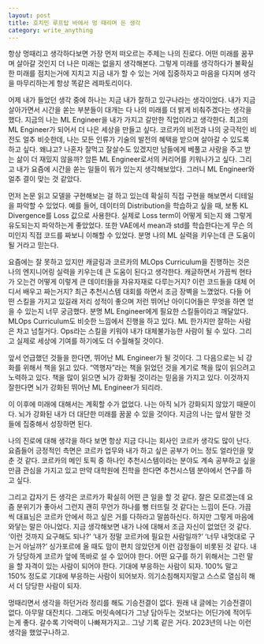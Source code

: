 ```yaml
---
layout: post
title: 호치민 루프탑 바에서 멍 때리며 든 생각
category: write_anything
---
```


항상 멍때리고 생각하다보면 가장 먼저 떠오르는 주제는 나의 진로다. 어떤 미래를 꿈꾸며 살아갈 것인지 더 나은 미래는 없을지 생각해본다. 그렇게 미래를 생각하다가 불확실한 미래를 점치는거에 지치고 지금 내가 할 수 있는 거에 집중하자고 마음을 다지며 생각을 마무리하는게 항상 똑같은 레파토리이다.

어제 내가 들었던 생각 중에 하나는 지금 내가 잘하고 있구나라는 생각이었다. 내가 지금 살아가면서 시간을 쏟는 부분들이 대개는 다 나의 미래를 더 밝게 비춰주겠다는 생각을 했다. 지금의 나는 ML Engineer을 내가 가지고 갈만한 직업이라고 생각한다. 최고의 ML Engineer가 되어서 더 나은 세상을 만들고 싶다. 코르카의 비전과 나의 궁극적인 비전도 얼추 비슷한데, 나는 모든 인류가 기술의 발전의 혜택을 받으며 살아갈 수 있도록 하고 싶다. 왜냐고? 나혼자 잘먹고 잘살수도 있겠지만 남들에게 베풀고 사랑을 주고 받는 삶이 더 재밌지 않을까? 암튼 ML Engineer로서의 커리어를 키워나가고 싶다. 그리고 내가 요즘에 시간을 쏟는 일들이 뭐가 있는지 생각해보았다. 그러니 ML Engineer와 얼추 결이 맞는 것 같았다. 

먼저 논문 읽고 모델을 구현해보는 걸 하고 있는데 확실히 직접 구현을 해보면서 디테일을 파악할 수 있었다. 예를 들어, 데이터의 Distribution을 학습하고 싶을 때, 보통 KL Divergence를 Loss 값으로 사용한다. 실제로 Loss term이 어떻게 되는지 왜 그렇게 유도되는지 파악하는게 좋았었다. 또한 VAE에서 mean과 std를 학습한다는게 무슨 의미인지 직접 코드를 짜보니 이해할 수 있었다. 분명 나의 ML 실력을 키우는데 큰 도움이 될 거라고 믿는다.

요즘에는 잘 못하고 있지만 캐글링과 코르카의 MLOps Curriculum을 진행하는 것은 나의 엔지니어링 실력을 키우는데 큰 도움이 된다고 생각한다. 캐글하면서 가끔씩 현타가 오는건 어떻게 이렇게 큰 데이터들을 자유자재로 다루는거지? 이런 코드들을 대체 어디서 배우고 짜는거지? 최근 추천시스템 대회를 하면서 조금 장벽을 느꼈었다. 다들 어떤 스킬을 가지고 있길래 저리 성적이 좋으며 저런 뛰어난 아이디어들은 무엇을 하면 얻을 수 있는지 너무 궁금했다. 분명 ML Engineer에게 필요한 스킬들이라고 깨달았다. MLOps Curriculum도 비슷한 느낌에서 진행을 하고 있다. ML 한가지만 잘하는 사람은 차고 넘칠거다. Ops라는 스킬을 키워야 내가 대체불가능한 사람이 될 수 있다. 그리고 실제로 세상에 기여를 하기에도 더 수월해질 것이다.

앞서 언급했던 것들을 한다면, 뛰어난 ML Engineer가 될 것이다. 그 다음으로는 뇌 강화를 위해서 책을 읽고 있다. “역행자”라는 책을 읽었던 것을 계기로 책을 많이 읽으려고 노력하고 있다. 책을 많이 읽으면 뇌가 강화될 것이라는 믿음을 가지고 있다. 이것까지 잘한다면 뇌가 강화된 뛰어난 ML Engineer가 되리라.

이 이후에 미래에 대해서는 계획할 수가 없었다. 나는 아직 뇌가 강화되지 않았기 때문이다. 뇌가 강화된 내가 더 대단한 미래를 꿈꿀 수 있을 것이다. 지금의 나는 앞서 말한 것들에 집중해서 성장하면 된다.

나의 진로에 대해 생각을 하다 보면 항상 지금 다니는 회사인 코르카 생각도 많이 난다. 요즘들어 긍정적인 측면은 코르카 업무와 내가 하고 싶은 공부가 어느 정도 얼라인을 맞춘 것 같다. 코르카의 메인 토픽 중 하나인 추천시스템이라는 분야도 계속 공부하고 싶을만큼 관심을 가지고 있고 만약 대학원에 진학을 한다면 추천시스템 분야에서 연구를 하고 싶다.

그리고 갑자기 든 생각은 코르카가 확실히 어떤 큰 일을 할 것 같다. 잘은 모르겠는데 요즘 분위기가 좋아서 그런지 괜히 무언가 하나를 뻥 터뜨릴 것 같다는 느낌이 든다. 가끔씩 대표님은 코르카 안에서 하고 싶은 거를 다하라고 말씀하신다. 하지만 그렇게 마음에 와닿는 말은 아니었다. 지금 생각해보면 내가 나에 대해서 조금 자신이 없었던 것 같다. ‘이런 것까지 요구해도 되나?’ ‘내가 정말 코르카에 필요한 사람일까?’ ‘너무 내멋대로 구는거 아닐까?’ 싱가포르에 올 때도 맘이 편치 않았던게 이런 감정들이 비롯된 것 같다. 내가 당당하게 코르카 앞에 똑바로 설 수 있어야 한다. 어떤 요구를 하기 위해서는 그런 말을 할 자격이 있는 사람이 되어야 한다. 기대에 부응하는 사람이 되자. 100% 말고 150% 정도로 기대에 부응하는 사람이 되어보자. 의기소침해지지말고 스스로 열심히 해서 더 당당한 사람이 되자.

멍때리면서 생각을 하던거라 정리를 해도 기승전결이 없다. 원래 내 글에는 기승전결이 없다. 아무말 대잔치다. 그래도 머릿속에다가 그냥 담아두는 것보다는 어딘가에 적어두는게 좋다. 갈수록 기억력이 나빠져가지고.. 그냥 기록 같은 거다. 2023년의 나는 이런 생각을 했었구나하고. 